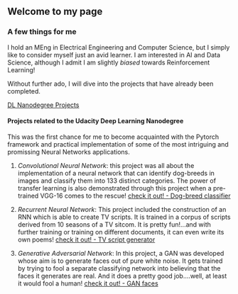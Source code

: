 ## Welcome to my page
### A few things for me
I hold an MEng in Electrical Engineering and Computer Science, but I simply like to consider myself just an avid learner.
I am interested in AI and Data Science, although I admit I am slightly _biased_ towards Reinforcement Learning!

Without further ado, I will dive into the projects that have already been completed.

<a href="https://github.com/MariosKokmo/MariosKokmo.github.io/blob/master/html/DLND_projects.md" title="DL Nanodegree Projects">DL Nanodegree Projects</a>

#### Projects related to the Udacity Deep Learning Nanodegree
This was the first chance for me to become acquainted with the Pytorch framework and practical implementation of some of the most
intriguing and promissing Neural Networks applications.

1. *Convolutional Neural Network*:
this project was all about the implementation of a neural network that can identify dog-breeds in images and classify
them into 133 distinct categories. The power of transfer learning is also demonstrated through this project when a pre-trained VGG-16 comes to the rescue!
[check it out! - Dog-breed classifier](https://github.com/MariosKokmo/Dog_Breed_Classifier--Udacity_Deep_Learning-Nanodegree)


2. *Recurrent Neural Network*:
This project included the construction of an RNN which is able to create TV scripts. It is trained in a corpus of scripts derived from 10 seasons of a TV sitcom. It is pretty fun!...and with further training or training on different documents, it can even write its own poems!
[check it out! - TV script generator](https://github.com/MariosKokmo/TV_script_generator--Udacity_Deep_Learning-Nanodegree)


3. *Generative Adversarial Network*:
In this project, a GAN was developed whose aim is to generate faces out of pure white noise. It gets trained by trying to fool a separate classifying network into believing that the faces it generates are real. And it does a pretty good job....well, at least it would fool a human!
[check it out! - GAN faces](https://github.com/MariosKokmo/Generating_Faces--Udacity_Deep_Learning-Nanodegree)

